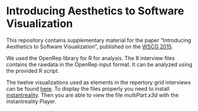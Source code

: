 # Introducing Aesthetics to Software Visualization

This repository contains supplementary material for the paper “Introducing Aesthetics to Software Visualization“, published on the [WSCG 2015](http://www.wscg.cz/).

We used the OpenRep library for R for analysis. The 8 interview files contains the rawdata in the OpenRep input format. It can be analyzed using the provided R script.

The twelve visualizations used as elements in the repertory grid interviews can be found [here](https://www.dropbox.com/sh/j8rzz6ekwmqct80/AAAdV8YoFFxT9a-7NrvUQmuJa?dl=0). To display the files properly you need to install [instantreality](http://www.instantreality.org/downloads/). Then you are able to view the file *multiPart.x3d* with the instantreality Player.
